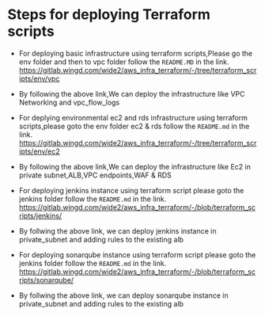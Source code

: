 # Steps for deploying Terraform scripts   
      
- For deploying basic infrastructure using terraform scripts,Please go the env folder and then to vpc folder follow the `README.MD` in the link.
	  	       https://gitlab.wingd.com/wide2/aws_infra_terraform/-/tree/terraform_scripts/env/vpc
 - By following the above link,We can deploy the infrastructure like VPC Networking and vpc_flow_logs

-  For deplying environmental ec2 and rds infrastructure using terraform scripts,please goto the env folder ec2 & rds follow the `README.md` in the link.
	               https://gitlab.wingd.com/wide2/aws_infra_terraform/-/tree/terraform_scripts/env/ec2
- By following the above link,We can deploy the infrastructure like Ec2 in private subnet,ALB,VPC endpoints,WAF & RDS 
- For deploying jenkins instance using terraform script please goto the jenkins folder follow the `README.md` in the link.
		       https://gitlab.wingd.com/wide2/aws_infra_terraform/-/blob/terraform_scripts/jenkins/
- By follwing the above link, we can deploy jenkins instance in private_subnet and adding rules to the existing alb
- For deploying sonarqube instance using terraform script please goto the jenkins folder follow the `README.md` in the link.
		                         https://gitlab.wingd.com/wide2/aws_infra_terraform/-/blob/terraform_scripts/sonarqube/
- By follwing the above link, we can deploy sonarqube instance in private_subnet and adding rules to the existing alb

					  
